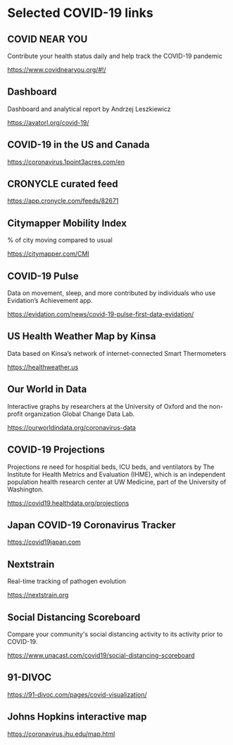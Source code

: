 # Selected COVID-19 links

## COVID NEAR YOU

Contribute your health status daily and help track the COVID-19 pandemic

https://www.covidnearyou.org/#!/

## Dashboard

Dashboard and analytical report by Andrzej Leszkiewicz

https://avatorl.org/covid-19/

## COVID-19 in the US and Canada

https://coronavirus.1point3acres.com/en

## CRONYCLE curated feed

https://app.cronycle.com/feeds/82671

## Citymapper Mobility Index

% of city moving compared to usual

https://citymapper.com/CMI

## COVID-19 Pulse

Data on movement, sleep, and more contributed by individuals who use Evidation’s Achievement app.

https://evidation.com/news/covid-19-pulse-first-data-evidation/

## US Health Weather Map by Kinsa

Data based on Kinsa’s network of internet-connected Smart Thermometers

https://healthweather.us

## Our World in Data

Interactive graphs by researchers at the University of Oxford and the non-profit organization Global Change Data Lab. 

https://ourworldindata.org/coronavirus-data

## COVID-19 Projections

Projections re need for hospitial beds, ICU beds, and ventilators by The Institute for Health Metrics and Evaluation (IHME), which is an independent population health research center at UW Medicine, part of the University of Washington.

https://covid19.healthdata.org/projections

## Japan COVID-19 Coronavirus Tracker

https://covid19japan.com

## Nextstrain

Real-time tracking of pathogen evolution

https://nextstrain.org

## Social Distancing Scoreboard

Compare your community's social distancing activity to its activity prior to COVID-19.

https://www.unacast.com/covid19/social-distancing-scoreboard

## 91-DIVOC

https://91-divoc.com/pages/covid-visualization/

## Johns Hopkins interactive map

https://coronavirus.jhu.edu/map.html

